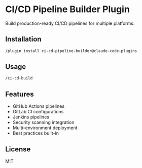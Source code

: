 # CI/CD Pipeline Builder Plugin

Build production-ready CI/CD pipelines for multiple platforms.

## Installation

```bash
/plugin install ci-cd-pipeline-builder@claude-code-plugins
```

## Usage

```bash
/ci-cd-build
```

## Features

- GitHub Actions pipelines
- GitLab CI configurations
- Jenkins pipelines
- Security scanning integration
- Multi-environment deployment
- Best practices built-in

## License

MIT
